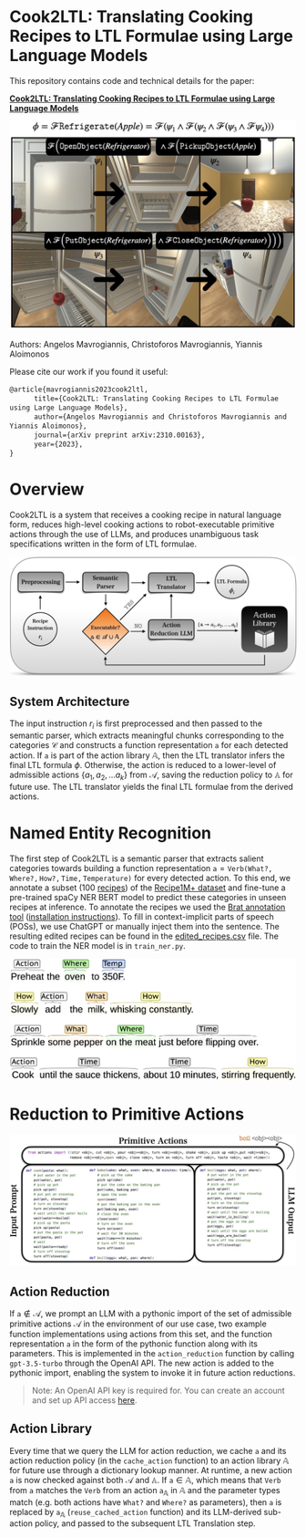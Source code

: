 # Cook2LTL: Translating Cooking Recipes to LTL Formulae using Large Language Models

This repository contains code and technical details for the paper:

**[Cook2LTL: Translating Cooking Recipes to LTL Formulae using Large Language Models](https://arxiv.org/abs/2310.00163)**
<p align="center">
  <img src="/images/cover.jpeg" alt="Cook2LTL Cover" />
</p>
Authors: Angelos Mavrogiannis, Christoforos Mavrogiannis, Yiannis Aloimonos

Please cite our work if you found it useful:
```
@article{mavrogiannis2023cook2ltl,
      title={Cook2LTL: Translating Cooking Recipes to LTL Formulae using Large Language Models}, 
      author={Angelos Mavrogiannis and Christoforos Mavrogiannis and Yiannis Aloimonos},
      journal={arXiv preprint arXiv:2310.00163},
      year={2023},
}
```
# Overview
Cook2LTL is a system that receives a cooking recipe in natural language form, reduces high-level cooking actions to robot-executable primitive actions through the use of LLMs, and produces unambiguous task specifications written in the form of LTL formulae.

<p align="center">
  <img src="/images/pipeline.jpeg" alt="Cook2LTL Pipeline" />
</p>

## System Architecture
The input instruction $r_i$ is first preprocessed and then passed to the semantic parser, which extracts meaningful chunks corresponding to the categories $\mathcal{C}$ and constructs a function representation $\mathtt{a}$ for each detected action. If $\mathtt{a}$ is part of the action library $\mathbb{A}$, then the LTL translator infers the final LTL formula $\phi$. Otherwise, the action is reduced to a lower-level of admissible actions $\{a_1,a_2,\dots a_k\}$ from $\mathcal{A}$, saving the reduction policy to $\mathbb{A}$ for future use. The LTL translator yields the final LTL formulae from the derived actions.


# Named Entity Recognition

The first step of Cook2LTL is a semantic parser that extracts salient categories towards building a function representation $\mathtt{a}=\mathtt{Verb(What?,Where?,How?,Time,Temperature)}$ for every detected action. To this end, we annotate a subset (100 [recipes](brat/recipes)) of the [Recipe1M+ dataset](http://pic2recipe.csail.mit.edu) and fine-tune a pre-trained spaCy NER BERT model to predict these categories in unseen recipes at inference. To annotate the recipes we used the [Brat annotation tool](https://brat.nlplab.org) ([installation instructions](https://brat.nlplab.org/installation.html)). To fill in context-implicit parts of speech (POSs), we use ChatGPT or manually inject them into the sentence. The resulting edited recipes can be found in the [edited_recipes.csv](edited_recipes.csv) file. The code to train the NER model is in `train_ner.py`.
<p align="center">
  <img src="/images/annotation.jpeg" alt="Annotated recipe steps" />
</p>

# Reduction to Primitive Actions
<p align="center">
  <img src="/images/action_reduction.jpeg" alt="LLM action reduction example" />
</p>

## Action Reduction
If $\mathtt{a}\notin\mathcal{A}$, we prompt an LLM with a pythonic import of the set of admissible primitive actions $\mathcal{A}$ in the environment of our use case, two example function implementations using actions from this set, and the function representation $\mathtt{a}$ in the form of the pythonic function along with its parameters. This is implemented in the `action_reduction` function by calling `gpt-3.5-turbo` through the OpenAI API. The new action is added to the pythonic import, enabling the system to invoke it in future action reductions.
> Note: An OpenAI API key is required for. You can create an account and set up API access [here](https://openai.com/blog/openai-api).

## Action Library
Every time that we query the LLM for action reduction, we cache $\mathtt{a}$ and its action reduction policy (in the `cache_action` function) to an action library $\mathbb{A}$ for future use through a dictionary lookup manner. At runtime, a new action $\mathtt{a}$ is now checked against both $\mathcal{A}$ and $\mathbb{A}$. If $\mathtt{a}\in\mathbb{A}$, which means that $\mathtt{Verb}$ from $\mathtt{a}$ matches the $\mathtt{Verb}$ from an action $\mathtt{a}_{\mathbb{A}}$ in $\mathbb{A}$ and the parameter types match (e.g. both actions have $\mathtt{What?}$ and $\mathtt{Where?}$ as parameters), then $\mathtt{a}$ is replaced by $\mathtt{a}_\mathbb{A}$ (`reuse_cached_action` function) and its LLM-derived sub-action policy, and passed to the subsequent LTL Translation step.
